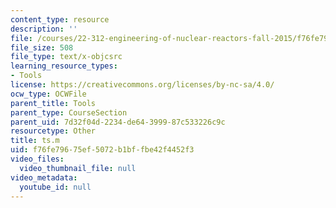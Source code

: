 ```yaml
---
content_type: resource
description: ''
file: /courses/22-312-engineering-of-nuclear-reactors-fall-2015/f76fe79675ef5072b1bffbe42f4452f3_ts.m
file_size: 508
file_type: text/x-objcsrc
learning_resource_types:
- Tools
license: https://creativecommons.org/licenses/by-nc-sa/4.0/
ocw_type: OCWFile
parent_title: Tools
parent_type: CourseSection
parent_uid: 7d32f04d-2234-de64-3999-87c533226c9c
resourcetype: Other
title: ts.m
uid: f76fe796-75ef-5072-b1bf-fbe42f4452f3
video_files:
  video_thumbnail_file: null
video_metadata:
  youtube_id: null
---
```


